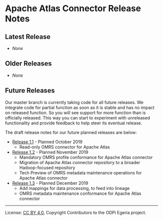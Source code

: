 <!-- SPDX-License-Identifier: CC-BY-4.0 -->
<!-- Copyright Contributors to the ODPi Egeria project. -->

# Apache Atlas Connector Release Notes

## Latest Release

- _None_

## Older Releases

- _None_

## Future Releases

Our master branch is currently taking code for all future releases.
We integrate code for partial function as soon as it is stable and has no
impact on released function. So you will see support for more function than is
officially released. This way you can start to experiment with unreleased
functionality and provide feedback to help steer its eventual release.

The draft release notes for our future planned releases are below:

- [Release 1.1](release-notes-1-1.md) - Planned October 2019
    - Read-only OMRS connector for Apache Atlas
- [Release 1.2](release-notes-1-2.md) - Planned November 2019
    - Mandatory OMRS profile conformance for Apache Atlas connector
    - Migration of Apache Atlas connector repository to a broader Hadoop-focused repository
    - Tech Preview of OMRS metadata maintenance operations for Apache Atlas connector
- [Release 1.3](release-notes-1-3.md) - Planned December 2019
    - Add mappings for data processing, to feed into lineage
    - OMRS metadata maintenance conformance for Apache Atlas connector

----
License: [CC BY 4.0](https://creativecommons.org/licenses/by/4.0/),
Copyright Contributors to the ODPi Egeria project.